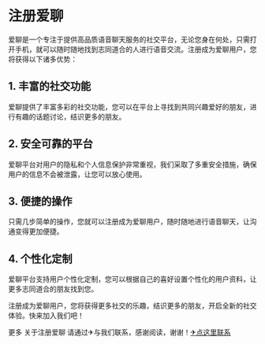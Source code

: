 # 注册爱聊

爱聊是一个专注于提供高品质语音聊天服务的社交平台，无论您身在何处，只需打开手机，就可以随时随地找到志同道合的人进行语音交流。注册成为爱聊用户，您将获得以下诸多优势：

## 1. 丰富的社交功能
爱聊提供了丰富多彩的社交功能，您可以在平台上寻找到共同兴趣爱好的朋友，进行有趣的话题讨论，结识更多的朋友。

## 2. 安全可靠的平台
爱聊平台对用户的隐私和个人信息保护非常重视，我们采取了多重安全措施，确保用户的信息不会被泄露，让您可以放心使用。

## 3. 便捷的操作
只需几步简单的操作，您就可以注册成为爱聊用户，随时随地进行语音聊天，让沟通变得更加便捷。

## 4. 个性化定制
爱聊平台支持用户个性化定制，您可以根据自己的喜好设置个性化的用户资料，让更多志同道合的朋友找到您。

注册成为爱聊用户，您将获得更多社交的乐趣，结识更多的朋友，开启全新的社交体验。快来加入我们吧！

更多 关于注册爱聊 请通过✈与我们联系，感谢阅读，谢谢！[✈点这里联系](https://add.k02.cc)
